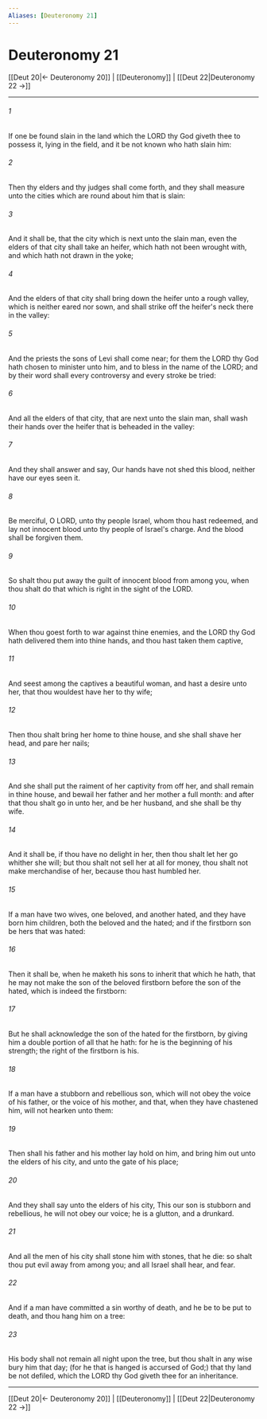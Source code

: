 ```yaml
---
Aliases: [Deuteronomy 21]
---
```

# Deuteronomy 21

[[Deut 20|← Deuteronomy 20]] | [[Deuteronomy]] | [[Deut 22|Deuteronomy 22 →]]
***



###### 1 
If one be found slain in the land which the LORD thy God giveth thee to possess it, lying in the field, and it be not known who hath slain him: 

###### 2 
Then thy elders and thy judges shall come forth, and they shall measure unto the cities which are round about him that is slain: 

###### 3 
And it shall be, that the city which is next unto the slain man, even the elders of that city shall take an heifer, which hath not been wrought with, and which hath not drawn in the yoke; 

###### 4 
And the elders of that city shall bring down the heifer unto a rough valley, which is neither eared nor sown, and shall strike off the heifer's neck there in the valley: 

###### 5 
And the priests the sons of Levi shall come near; for them the LORD thy God hath chosen to minister unto him, and to bless in the name of the LORD; and by their word shall every controversy and every stroke be tried: 

###### 6 
And all the elders of that city, that are next unto the slain man, shall wash their hands over the heifer that is beheaded in the valley: 

###### 7 
And they shall answer and say, Our hands have not shed this blood, neither have our eyes seen it. 

###### 8 
Be merciful, O LORD, unto thy people Israel, whom thou hast redeemed, and lay not innocent blood unto thy people of Israel's charge. And the blood shall be forgiven them. 

###### 9 
So shalt thou put away the guilt of innocent blood from among you, when thou shalt do that which is right in the sight of the LORD. 

###### 10 
When thou goest forth to war against thine enemies, and the LORD thy God hath delivered them into thine hands, and thou hast taken them captive, 

###### 11 
And seest among the captives a beautiful woman, and hast a desire unto her, that thou wouldest have her to thy wife; 

###### 12 
Then thou shalt bring her home to thine house, and she shall shave her head, and pare her nails; 

###### 13 
And she shall put the raiment of her captivity from off her, and shall remain in thine house, and bewail her father and her mother a full month: and after that thou shalt go in unto her, and be her husband, and she shall be thy wife. 

###### 14 
And it shall be, if thou have no delight in her, then thou shalt let her go whither she will; but thou shalt not sell her at all for money, thou shalt not make merchandise of her, because thou hast humbled her. 

###### 15 
If a man have two wives, one beloved, and another hated, and they have born him children, both the beloved and the hated; and if the firstborn son be hers that was hated: 

###### 16 
Then it shall be, when he maketh his sons to inherit that which he hath, that he may not make the son of the beloved firstborn before the son of the hated, which is indeed the firstborn: 

###### 17 
But he shall acknowledge the son of the hated for the firstborn, by giving him a double portion of all that he hath: for he is the beginning of his strength; the right of the firstborn is his. 

###### 18 
If a man have a stubborn and rebellious son, which will not obey the voice of his father, or the voice of his mother, and that, when they have chastened him, will not hearken unto them: 

###### 19 
Then shall his father and his mother lay hold on him, and bring him out unto the elders of his city, and unto the gate of his place; 

###### 20 
And they shall say unto the elders of his city, This our son is stubborn and rebellious, he will not obey our voice; he is a glutton, and a drunkard. 

###### 21 
And all the men of his city shall stone him with stones, that he die: so shalt thou put evil away from among you; and all Israel shall hear, and fear. 

###### 22 
And if a man have committed a sin worthy of death, and he be to be put to death, and thou hang him on a tree: 

###### 23 
His body shall not remain all night upon the tree, but thou shalt in any wise bury him that day; (for he that is hanged is accursed of God;) that thy land be not defiled, which the LORD thy God giveth thee for an inheritance.

***
[[Deut 20|← Deuteronomy 20]] | [[Deuteronomy]] | [[Deut 22|Deuteronomy 22 →]]
